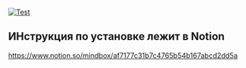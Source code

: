 [![Test](https://github.com/beliakov-mb/NotifyBumpPackages/actions/workflows/dotnet.yml/badge.svg?event=push)](https://github.com/beliakov-mb/NotifyBumpPackages/actions/workflows/dotnet.yml)

## ИНструкция по установке лежит в Notion
https://www.notion.so/mindbox/af7177c31b7c4765b54b167abcd2dd5a
